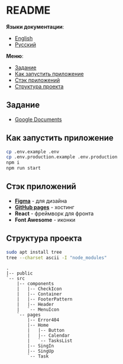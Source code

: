 # README

**Языки документации**:

- [English](README.md)
- [Русский](README-ru.md)

**Меню**:

- [Задание](#задание)
- [Как запустить приложение](#как-запустить-приложение)
- [Стэк приложений](#стэк-приложений)
- [Структура проекта](#структура-проекта)

## Задание

- [Google Documents](https://docs.google.com/document/d/1UQgKfPkB8C36dyDDmPU40rjSw3_fXEH8/edit)

## Как запустить приложение

```bash
cp .env.example .env
cp .env.production.example .env.production
npm i
npm run start
```

## Стэк приложений

- **[Figma](https://www.figma.com/file/anNALPsTGG4iZa6IHQVJc7/Untitled?node-id=0%3A1)** -
  для дизайна
- **[GitHub pages](https://todocalendar.github.io/ToDoCalendar_frontend/#/general-frame)** -
  хостинг
- **React** - фреймворк для фронта
- **Font Awesome** - иконки

## Структура проекта

```bash
sudo apt install tree
tree --charset ascii -I "node_modules"
```

```
.
|-- public
`-- src
    |-- components
    |   |-- CheckIcon
    |   |-- Container
    |   |-- FooterPattern
    |   |-- Header
    |   `-- MenuIcon
    `-- pages
        |-- Error404
        |-- Home
        |   |-- Button
        |   |-- Calendar
        |   `-- TasksList
        |-- SingIn
        |-- SingUp
        `-- Task
```
